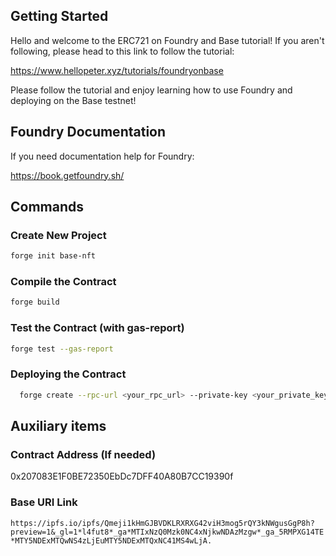 ## Getting Started

Hello and welcome to the ERC721 on Foundry and Base tutorial! If you aren't following, please
head to this link to follow the tutorial:

https://www.hellopeter.xyz/tutorials/foundryonbase

Please follow the tutorial and enjoy learning how to use Foundry and deploying on the Base testnet!

## Foundry Documentation

If you need documentation help for Foundry:

https://book.getfoundry.sh/

## Commands

### Create New Project

```bash
forge init base-nft
```

### Compile the Contract

```bash
forge build
```

### Test the Contract (with gas-report)

```bash
forge test --gas-report
```

### Deploying the Contract

```bash
  forge create --rpc-url <your_rpc_url> --private-key <your_private_key> src/BaseNFT.sol:BaseNFT --constructor-args "Cute Corigs" "CORG" "https://ipfs.io/ipfs/Qmeji1kHmGJBVDKLRXRXG42viH3mog5rQY3kNWgusGgP8h?preview=1&_gl=1*l4fut8*_ga*MTIxNzQ0Mzk0NC4xNjkwNDAzMzgw*_ga_5RMPXG14TE*MTY5NDExMTQwNS4zLjEuMTY5NDExMTQxNC41MS4wLjA"
```

## Auxiliary items

### Contract Address (If needed)

0x207083E1F0BE72350EbDc7DFF40A80B7CC19390f

### Base URI Link

`https://ipfs.io/ipfs/Qmeji1kHmGJBVDKLRXRXG42viH3mog5rQY3kNWgusGgP8h?preview=1&_gl=1*l4fut8*_ga*MTIxNzQ0Mzk0NC4xNjkwNDAzMzgw*_ga_5RMPXG14TE*MTY5NDExMTQwNS4zLjEuMTY5NDExMTQxNC41MS4wLjA.`
